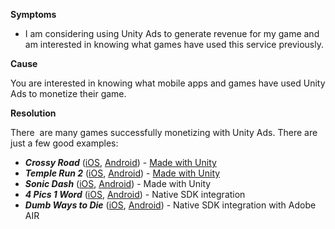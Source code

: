 

**Symptoms**


- I am considering using Unity Ads to generate revenue for my game and am interested in knowing what games have used this service previously.



**Cause**



You are interested in knowing what mobile apps and games have used Unity Ads to monetize their game.



**Resolution**



There  are many games successfully monetizing with Unity Ads. There are just a few good examples:


- ***Crossy Road***  ([iOS](https://itunes.apple.com/en/app/crossy-road-endless-arcade/id924373886?mt=8), [Android](https://play.google.com/store/apps/details?id=com.yodo1.crossyroad)) - [Made with Unity](http://madewith.unity.com/games/crossy-road)
- ***Temple Run 2***  ([iOS](https://itunes.apple.com/us/app/temple-run-2/id572395608?mt=8), [Android](https://play.google.com/store/apps/details?id=com.imangi.templerun2)) - [Made with Unity](http://madewith.unity.com/games/temple-run-2)
- ***Sonic Dash***  ([iOS](https://itunes.apple.com/us/app/sonic-dash/id582654048?mt=8), [Android](https://play.google.com/store/apps/details?id=com.sega.sonicdash)) - Made with Unity
- ***4 Pics 1 Word***  ([iOS](https://itunes.apple.com/us/app/4-pics-1-word/id595558452?mt=8), [Android](https://play.google.com/store/apps/details?id=de.lotum.whatsinthefoto.us)) - Native SDK integration
- ***Dumb Ways to Die***  ([iOS](https://itunes.apple.com/fi/app/dumb-ways-to-die/id639930688?mt=8), [Android](https://play.google.com/store/apps/details?id=air.au.com.metro.DumbWaysToDie)) - Native SDK integration with Adobe AIR






